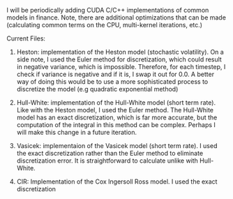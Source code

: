 I will be periodically adding CUDA C/C++ implementations of common models in finance. 
Note, there are additional optimizations that can be made (calculating common terms on the CPU, multi-kernel iterations, etc.)

Current Files:
1. Heston: implementation of the Heston model (stochastic volatility). On a side note, I used the Euler method for discretization, which could result in negative variance, which is impossible. Therefore, for each timestep, I check if variance is negative and if it is, I swap it out for 0.0. A better way of doing this would be to use a more sophisticated process to discretize the model (e.g quadratic exponential method)

2. Hull-White: implementation of the Hull-White model (short term rate). Like with the Heston model, I used the Euler method. The Hull-White model has an exact discretization, which is far more accurate, but the computation of the integral in this method can be complex. Perhaps I will make this change in a future iteration.

3. Vasicek: implementaion of the Vasicek model (short term rate). I used the exact discretization rather than the Euler method to eliminate discretization error. It is straightforward to calculate unlike with Hull-White. 

4. CIR: Implementation of the Cox Ingersoll Ross model. I used the exact discretization
